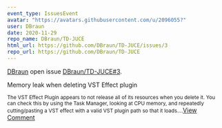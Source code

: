 ```yaml
---
event_type: IssuesEvent
avatar: "https://avatars.githubusercontent.com/u/2096055?"
user: DBraun
date: 2020-11-29
repo_name: DBraun/TD-JUCE
html_url: https://github.com/DBraun/TD-JUCE/issues/3
repo_url: https://github.com/DBraun/TD-JUCE
---
```


<a href='https://github.com/DBraun' target='_blank'>DBraun</a> open issue <a href='https://github.com/DBraun/TD-JUCE/issues/3' target='_blank'>DBraun/TD-JUCE#3</a>.

<p>Memory leak when deleting VST Effect plugin</p><small>The VST Effect Plugin appears to not release all of its resources when you delete it. You can check this by using the Task Manager, looking at CPU memory, and repeatedly cutting/pasting a VST effect with a valid VST plugin path so that it loads....</small><a href='https://github.com/DBraun/TD-JUCE/issues/3' target='_blank'>View Comment</a>